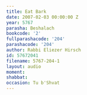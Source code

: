 ```yaml
---
title: Eat Bark
date: 2007-02-03 00:00:00 Z
year: 5767
parasha: Beshalach
bookcode: '2'
fullparashacode: '204'
parashacode: '204'
author: Rabbi Eliezer Hirsch
id: 57672041
filename: 5767-204-1
layout: audio
moment: 
shabbat: 
occasion: Tu b'Shvat
---
```


